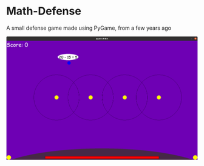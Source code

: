 # Math-Defense
A small defense game made using PyGame, from a few years ago

![Screenshot](img/math-defense.png)
